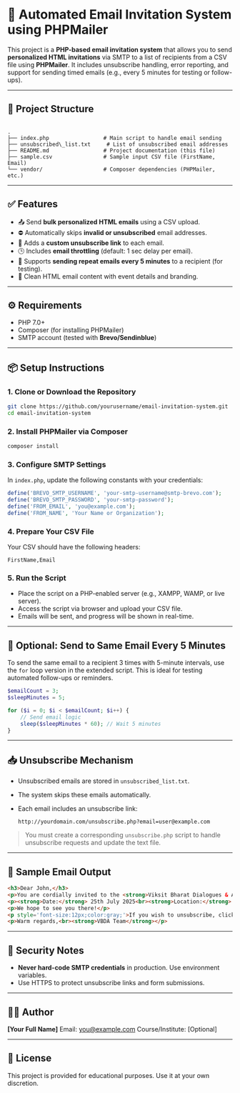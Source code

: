 # 📧 Automated Email Invitation System using PHPMailer

This project is a **PHP-based email invitation system** that allows you to send **personalized HTML invitations** via SMTP to a list of recipients from a CSV file using **PHPMailer**. It includes unsubscribe handling, error reporting, and support for sending timed emails (e.g., every 5 minutes for testing or follow-ups).

---

## 📂 Project Structure

```

.
├── index.php                 # Main script to handle email sending
├── unsubscribed\_list.txt     # List of unsubscribed email addresses
├── README.md                 # Project documentation (this file)
├── sample.csv                # Sample input CSV file (FirstName, Email)
└── vendor/                   # Composer dependencies (PHPMailer, etc.)

````

---

## ✅ Features

- 📤 Send **bulk personalized HTML emails** using a CSV upload.
- ⛔ Automatically skips **invalid or unsubscribed** email addresses.
- 🔗 Adds a **custom unsubscribe link** to each email.
- 🕒 Includes **email throttling** (default: 1 sec delay per email).
- 🔁 Supports **sending repeat emails every 5 minutes** to a recipient (for testing).
- 📜 Clean HTML email content with event details and branding.

---

## ⚙️ Requirements

- PHP 7.0+
- Composer (for installing PHPMailer)
- SMTP account (tested with **Brevo/Sendinblue**)

---

## 📦 Setup Instructions

### 1. Clone or Download the Repository

```bash
git clone https://github.com/yourusername/email-invitation-system.git
cd email-invitation-system
````

### 2. Install PHPMailer via Composer

```bash
composer install
```

### 3. Configure SMTP Settings

In `index.php`, update the following constants with your credentials:

```php
define('BREVO_SMTP_USERNAME', 'your-smtp-username@smtp-brevo.com');
define('BREVO_SMTP_PASSWORD', 'your-smtp-password');
define('FROM_EMAIL', 'you@example.com');
define('FROM_NAME', 'Your Name or Organization');
```

### 4. Prepare Your CSV File

Your CSV should have the following headers:

```
FirstName,Email
```

### 5. Run the Script

* Place the script on a PHP-enabled server (e.g., XAMPP, WAMP, or live server).
* Access the script via browser and upload your CSV file.
* Emails will be sent, and progress will be shown in real-time.

---

## 🔁 Optional: Send to Same Email Every 5 Minutes

To send the same email to a recipient 3 times with 5-minute intervals, use the `for` loop version in the extended script. This is ideal for testing automated follow-ups or reminders.

```php
$emailCount = 3;
$sleepMinutes = 5;

for ($i = 0; $i < $emailCount; $i++) {
    // Send email logic
    sleep($sleepMinutes * 60); // Wait 5 minutes
}
```

---

## 📥 Unsubscribe Mechanism

* Unsubscribed emails are stored in `unsubscribed_list.txt`.
* The system skips these emails automatically.
* Each email includes an unsubscribe link:

  ```
  http://yourdomain.com/unsubscribe.php?email=user@example.com
  ```

> You must create a corresponding `unsubscribe.php` script to handle unsubscribe requests and update the text file.

---

## 📧 Sample Email Output

```html
<h3>Dear John,</h3>
<p>You are cordially invited to the <strong>Viksit Bharat Dialogues & Awards (VBDA) 2025</strong>.</p>
<p><strong>Date:</strong> 25th July 2025<br><strong>Location:</strong> Bharat Mandapam, New Delhi</p>
<p>We hope to see you there!</p>
<p style='font-size:12px;color:gray;'>If you wish to unsubscribe, click <a href='...'>here</a>.</p>
<p>Warm regards,<br><strong>VBDA Team</strong></p>
```

---

## 🔐 Security Notes

* **Never hard-code SMTP credentials** in production. Use environment variables.
* Use HTTPS to protect unsubscribe links and form submissions.

---

## 🙋‍♂️ Author

**\[Your Full Name]**
Email: [you@example.com](mailto:you@example.com)
Course/Institute: \[Optional]

---

## 📄 License

This project is provided for educational purposes. Use it at your own discretion.